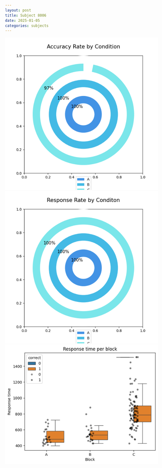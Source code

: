 ```yaml
---
layout: post
title: Subject 8006
date: 2025-01-05
categories: subjects
---
```


![](data/8006/run-11/8006_accuracy_rate.png)
![](data/8006/run-11/8006_response_rate.png)
![](data/8006/run-11/8006_rt.png)
